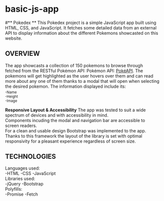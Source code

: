 # basic-js-app

#** Pokedex **
This Pokedex project is a simple JavaScript app built using HTML, CSS, and JavaScript. It fetches some detailed data from an external API to display information about the different Pokemons showcasted on this website.

## OVERVIEW

The app showcasts a collection of 150 pokemons to browse through fetched from the RESTful Pokémon API: Pokémon API: [PokéAPI](https://pokeapi.co/). The pokemons will get highlighted as the user hovers over them and can read more about any one of them thanks to a modal that will open when selecting the desired pokemon.
The information displayed include its:
<sub><br> -Name
<br> -Height
<br> -Image </sub>
<br>

**Responsive Layout & Accessibility**
The app was tested to suit a wide spectrum of devices and with accessibility in mind.
<br>
Components incuding the modal and navigation bar are accessible to screen readers.
<br>
For a clean and usable design Bootstrap was implemented to the app. Thanks to this framework the layout of the library is set with optimal responsivity for a pleasant experience regardless of screen size.

## TECHNOLOGIES

Languages used:
<br>
-HTML
-CSS
-JavaScript
<br>
Libraries used:
<br>
-jQuery
-Bootstrap
<br>
Polyfills:
<br>
-Promise
-Fetch
<br>

